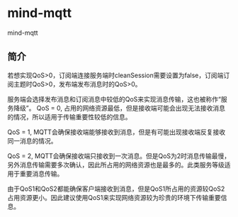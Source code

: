 # mind-mqtt

mind-mqtt

## 简介

若想实现QoS>0，订阅端连接服务端时cleanSession需要设置为false，订阅端订阅主题时QoS>0，发布端发布消息时的QoS>0。 

服务端会选择发布消息和订阅消息中较低的QoS来实现消息传输，这也被称作“服务降级”。 
QoS = 0, 占用的网络资源最低，但是接收端可能会出现无法接收消息的情况，所以适用于传输重要性较低的信息。

QoS = 1, MQTT会确保接收端能够接收到消息，但是有可能出现接收端反复接收同一消息的情况。 

QoS = 2, MQTT会确保接收端只接收到一次消息。但是QoS为2时消息传输最慢，另外消息传输需要多次确认，因此所占用的网络资源也是最多的。此类服务等级适用于重要消息传输。

由于QoS1和QoS2都能确保客户端接收到消息，但是QoS1所占用的资源较QoS2占用资源更小。因此建议使用QoS1来实现网络资源较为珍贵的环境下传输重要信息。